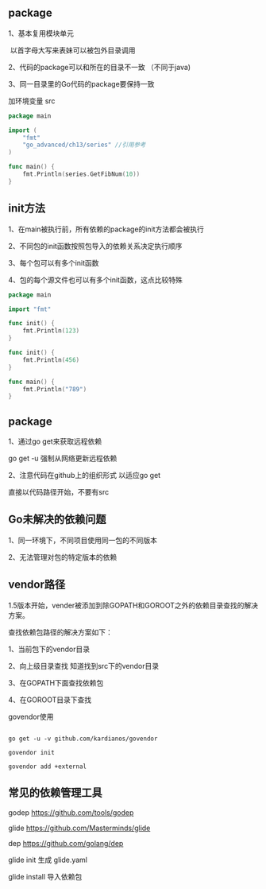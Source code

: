 ## package

1、基本复用模块单元

​	以首字母大写来表妹可以被包外目录调用

2、代码的package可以和所在的目录不一致 （不同于java)

3、同一目录里的Go代码的package要保持一致



加环境变量 src

```go
package main

import (
	"fmt"
	"go_advanced/ch13/series" //引用参考
)

func main() {
	fmt.Println(series.GetFibNum(10))
}
```



## init方法

1、在main被执行前，所有依赖的package的init方法都会被执行

2、不同包的init函数按照包导入的依赖关系决定执行顺序

3、每个包可以有多个init函数

4、包的每个源文件也可以有多个init函数，这点比较特殊

```go
package main

import "fmt"

func init() {
	fmt.Println(123)
}

func init() {
	fmt.Println(456)
}

func main() {
	fmt.Println("789")
}
```



## package

1、通过go get来获取远程依赖

go get -u 强制从网络更新远程依赖

2、注意代码在github上的组织形式 以适应go get

直接以代码路径开始，不要有src



## Go未解决的依赖问题

1、同一环境下，不同项目使用同一包的不同版本

2、无法管理对包的特定版本的依赖



## vendor路径

1.5版本开始，vender被添加到除GOPATH和GOROOT之外的依赖目录查找的解决方案。

查找依赖包路径的解决方案如下：

1、当前包下的vendor目录

2、向上级目录查找  知道找到src下的vendor目录

3、在GOPATH下面查找依赖包

4、在GOROOT目录下查找



govendor使用

```

go get -u -v github.com/kardianos/govendor

govendor init

govendor add +external 
```





## 常见的依赖管理工具

godep  https://github.com/tools/godep

glide https://github.com/Masterminds/glide

dep https://github.com/golang/dep



glide init 生成 glide.yaml

glide install 导入依赖包

